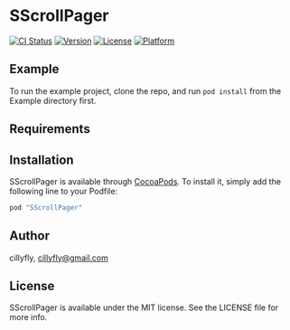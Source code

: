 # SScrollPager

[![CI Status](http://img.shields.io/travis/cillyfly/SScrollPager.svg?style=flat)](https://travis-ci.org/cillyfly/SScrollPager)
[![Version](https://img.shields.io/cocoapods/v/SScrollPager.svg?style=flat)](http://cocoapods.org/pods/SScrollPager)
[![License](https://img.shields.io/cocoapods/l/SScrollPager.svg?style=flat)](http://cocoapods.org/pods/SScrollPager)
[![Platform](https://img.shields.io/cocoapods/p/SScrollPager.svg?style=flat)](http://cocoapods.org/pods/SScrollPager)

## Example

To run the example project, clone the repo, and run `pod install` from the Example directory first.

## Requirements

## Installation

SScrollPager is available through [CocoaPods](http://cocoapods.org). To install
it, simply add the following line to your Podfile:

```ruby
pod "SScrollPager"
```

## Author

cillyfly, cillyfly@gmail.com

## License

SScrollPager is available under the MIT license. See the LICENSE file for more info.
